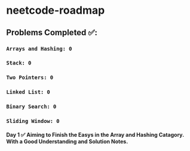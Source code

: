 # neetcode-roadmap

## Problems Completed ✅:  
  ### ```Arrays and Hashing: 0```
  ### ```Stack: 0```
  ### ```Two Pointers: 0```
  ### ```Linked List: 0```
  ### ```Binary Search: 0```
  ### ```Sliding Window: 0```

#### Day 1 ✅ Aiming to Finish the Easys in the Array and Hashing Catagory. With a Good Understanding and Solution Notes.
